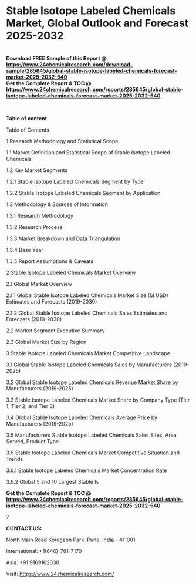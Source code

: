 <h1>Stable Isotope Labeled Chemicals Market, Global Outlook and Forecast 2025-2032</h1><br/><div><b>Download FREE Sample of this Report @ <a href="https://www.24chemicalresearch.com/download-sample/285645/global-stable-isotope-labeled-chemicals-forecast-market-2025-2032-540">https://www.24chemicalresearch.com/download-sample/285645/global-stable-isotope-labeled-chemicals-forecast-market-2025-2032-540</a></b></div>
 
 
 
 <div><b>Get the Complete Report & TOC @ <a href="https://www.24chemicalresearch.com/reports/285645/global-stable-isotope-labeled-chemicals-forecast-market-2025-2032-540">https://www.24chemicalresearch.com/reports/285645/global-stable-isotope-labeled-chemicals-forecast-market-2025-2032-540</a></b></div>
 
 
 
 <p><br />
 
 <b>Table of content</b></p>
 
 
 
 <p>Table of Contents<br />
 
 1 Research Methodology and Statistical Scope<br />
 
 1.1 Market Definition and Statistical Scope of Stable Isotope Labeled Chemicals<br />
 
 1.2 Key Market Segments<br />
 
 1.2.1 Stable Isotope Labeled Chemicals Segment by Type<br />
 
 1.2.2 Stable Isotope Labeled Chemicals Segment by Application<br />
 
 1.3 Methodology & Sources of Information<br />
 
 1.3.1 Research Methodology<br />
 
 1.3.2 Research Process<br />
 
 1.3.3 Market Breakdown and Data Triangulation<br />
 
 1.3.4 Base Year<br />
 
 1.3.5 Report Assumptions & Caveats<br />
 
 2 Stable Isotope Labeled Chemicals Market Overview<br />
 
 2.1 Global Market Overview<br />
 
 2.1.1 Global Stable Isotope Labeled Chemicals Market Size (M USD) Estimates and Forecasts (2019-2030)<br />
 
 2.1.2 Global Stable Isotope Labeled Chemicals Sales Estimates and Forecasts (2019-2030)<br />
 
 2.2 Market Segment Executive Summary<br />
 
 2.3 Global Market Size by Region<br />
 
 3 Stable Isotope Labeled Chemicals Market Competitive Landscape<br />
 
 3.1 Global Stable Isotope Labeled Chemicals Sales by Manufacturers (2019-2025)<br />
 
 3.2 Global Stable Isotope Labeled Chemicals Revenue Market Share by Manufacturers (2019-2025)<br />
 
 3.3 Stable Isotope Labeled Chemicals Market Share by Company Type (Tier 1, Tier 2, and Tier 3)<br />
 
 3.4 Global Stable Isotope Labeled Chemicals Average Price by Manufacturers (2019-2025)<br />
 
 3.5 Manufacturers Stable Isotope Labeled Chemicals Sales Sites, Area Served, Product Type<br />
 
 3.6 Stable Isotope Labeled Chemicals Market Competitive Situation and Trends<br />
 
 3.6.1 Stable Isotope Labeled Chemicals Market Concentration Rate<br />
 
 3.6.2 Global 5 and 10 Largest Stable Is</p>
 
 
 
 <div><b>Get the Complete Report & TOC @ <a href="https://www.24chemicalresearch.com/reports/285645/global-stable-isotope-labeled-chemicals-forecast-market-2025-2032-540">https://www.24chemicalresearch.com/reports/285645/global-stable-isotope-labeled-chemicals-forecast-market-2025-2032-540</a></b></div>
 
 
 
 <p>? </p>
 
 
 
 <p><b>CONTACT US:</b><br />
 
 North Main Road Koregaon Park, Pune, India - 411001.<br />
 
 International: +1(646)-781-7170<br />
 
 Asia: +91 9169162030<br />
 
 Visit: <a href="https://www.24chemicalresearch.com/">https://www.24chemicalresearch.com/</a></p>